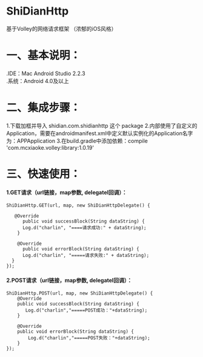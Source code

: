 # ShiDianHttp
基于Volley的网络请求框架 （浓郁的iOS风格）

一、基本说明：
========
.IDE：Mac Android Studio 2.2.3 <br/>
.系统：Android 4.0及以上

二、集成步骤：
========
1.下载加框并导入 shidian.com.shidianhttp 这个 package
2.内部使用了自定义的Application，需要在androidmanifest.xml中定义默认实例化的Application名字为：APPApplication
3.在build.gradle中添加依赖：compile 'com.mcxiaoke.volley:library:1.0.19'


三、快速使用：
========

#### 1.GET请求（url链接，map参数, delegatel回调）：
    
    ShiDianHttp.GET(url, map, new ShiDianHttpDelegate() {

       @Override
          public void successBlock(String dataString) {
          Log.d("charlin", "====请求成功:" + dataString);
        }

        @Override
          public void errorBlock(String dataString) {
          Log.d("charlin", "=====请求失败:" + dataString);
      }
    });


#### 2.POST请求（url链接，map参数, delegatel回调）：
    
    ShiDianHttp.POST(url, map, new ShiDianHttpDelegate() {
        @Override
        public void successBlock(String dataString) {
           Log.d("charlin","=====POST成功："+dataString);
        }

        @Override
        public void errorBlock(String dataString) {
            Log.d("charlin","=====POST失败："+dataString);
        }
    });
  

